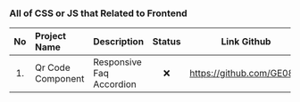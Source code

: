 ### All of CSS or JS that Related to Frontend
| No  | Project Name | Description   | Status | Link Github |
| :-: | :----------- | :------------ | :----: | :--: |
| 1. | Qr Code Component | Responsive Faq Accordion | :x: | https://github.com/GE08T/ |
